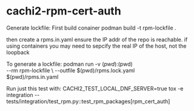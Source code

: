 # cachi2-rpm-cert-auth

Generate lockfile:
First build conainer
podman build -t rpm-lockfile .

then create a rpms.in.yaml
ensure the IP addr of the repo is reachable. 
if using containers you may need to sepcify the real IP of the host, not the loopback

To generate a lockfile:
podman run -v $(pwd):$(pwd) \
  --rm rpm-lockfile \ 
  --outfile $(pwd)/rpms.lock.yaml \
  $(pwd)/rpms.in.yaml

Run just this test with:
CACHI2_TEST_LOCAL_DNF_SERVER=true tox -e integration -- tests/integration/test_rpm.py::test_rpm_packages[rpm_cert_auth]
